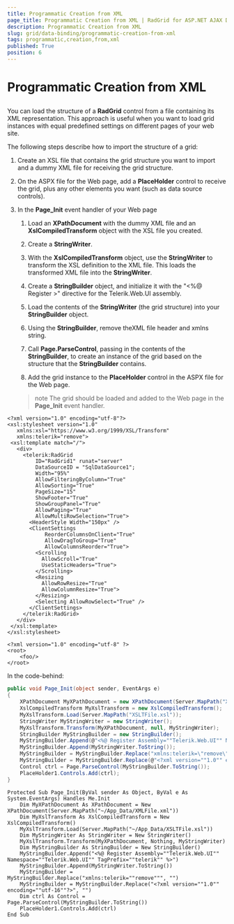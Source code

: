 ```yaml
---
title: Programmatic Creation from XML
page_title: Programmatic Creation from XML | RadGrid for ASP.NET AJAX Documentation
description: Programmatic Creation from XML
slug: grid/data-binding/programmatic-creation-from-xml
tags: programmatic,creation,from,xml
published: True
position: 6
---
```


# Programmatic Creation from XML



## 

You can load the structure of a **RadGrid** control from a file containing its XML representation. This approach is useful when you want to load grid instances with equal predefined settings on different pages of your web site.

The following steps describe how to import the structure of a grid:

1. Create an XSL file that contains the grid structure you want to import and a dummy XML file for receiving the grid structure.

1. On the ASPX file for the Web page, add a **PlaceHolder** control to receive the grid, plus any other elements you want (such as data source controls).

1. In the **Page_Init** event handler of your Web page

	1. Load an **XPathDocument** with the dummy XML file and an **XslCompiledTransform** object with the XSL file you created.

	1. Create a **StringWriter**.

	1. With the **XslCompiledTransform** object, use the **StringWriter** to transform the XSL definition to the XML file. This loads the transformed XML file into the **StringWriter**.

	1. Create a **StringBuilder** object, and initialize it with the "<%@ Register >" directive for the Telerik.Web.UI assembly.

	1. Load the contents of the **StringWriter** (the grid structure) into your **StringBuilder** object.

	1. Using the **StringBuilder**, remove theXML file header and xmlns string.

	1. Call **Page.ParseControl**, passing in the contents of the **StringBuilder**, to create an instance of the grid based on the structure that the **StringBuilder** contains.

	1. Add the grid instance to the **PlaceHolder** control in the ASPX file for the Web page.

	>note The grid should be loaded and added to the Web page in the **Page_Init** event handler.
>


````ASP.NET
<?xml version="1.0" encoding="utf-8"?>
<xsl:stylesheet version="1.0"
   xmlns:xsl="https://www.w3.org/1999/XSL/Transform"
   xmlns:telerik="remove">
 <xsl:template match="/">
   <div>
     <telerik:RadGrid
         ID="RadGrid1" runat="server"
         DataSourceID = "SqlDataSource1";
         Width="95%"
         AllowFilteringByColumn="True"
         AllowSorting="True"
         PageSize="15"
         ShowFooter="True"
         ShowGroupPanel="True"
         AllowPaging="True"
         AllowMultiRowSelection="True">
       <HeaderStyle Width="150px" />
       <ClientSettings
            ReorderColumnsOnClient="True"
            AllowDragToGroup="True"
            AllowColumnsReorder="True">
         <Scrolling
           AllowScroll="True"
           UseStaticHeaders="True">
         </Scrolling>
         <Resizing
           AllowRowResize="True"
           AllowColumnResize="True">
         </Resizing>
         <Selecting AllowRowSelect="True" />
       </ClientSettings>
     </telerik:RadGrid>
   </div>
 </xsl:template>
</xsl:stylesheet>	
````



````ASP.NET     
<?xml version="1.0" encoding="utf-8" ?>
<root>
    <foo/>
</root>	
````



In the code-behind:



````C#	
public void Page_Init(object sender, EventArgs e)
{
    XPathDocument MyXPathDocument = new XPathDocument(Server.MapPath("XMLFile.xml"));
    XslCompiledTransform MyXslTransform = new XslCompiledTransform();
    MyXslTransform.Load(Server.MapPath("XSLTFile.xsl"));
    StringWriter MyStringWriter = new StringWriter();
    MyXslTransform.Transform(MyXPathDocument, null, MyStringWriter);
    StringBuilder MyStringBuilder = new StringBuilder();
    MyStringBuilder.Append(@"<%@ Register Assembly=""Telerik.Web.UI"" Namespace=""Telerik.Web.UI"" TagPrefix=""telerik"" %>");
    MyStringBuilder.Append(MyStringWriter.ToString());
    MyStringBuilder = MyStringBuilder.Replace("xmlns:telerik=\"remove\"", "");
    MyStringBuilder = MyStringBuilder.Replace(@"<?xml version=""1.0"" encoding=""utf-16""?>", "");
    Control ctrl = Page.ParseControl(MyStringBuilder.ToString());
    PlaceHolder1.Controls.Add(ctrl);
}	
````
````VB	
Protected Sub Page_Init(ByVal sender As Object, ByVal e As System.EventArgs) Handles Me.Init
    Dim MyXPathDocument As XPathDocument = New XPathDocument(Server.MapPath("~/App_Data/XMLFile.xml"))
    Dim MyXslTransform As XslCompiledTransform = New XslCompiledTransform()
    MyXslTransform.Load(Server.MapPath("~/App_Data/XSLTFile.xsl"))
    Dim MyStringWriter As StringWriter = New StringWriter()
    MyXslTransform.Transform(MyXPathDocument, Nothing, MyStringWriter)
    Dim MyStringBuilder As StringBuilder = New StringBuilder()
    MyStringBuilder.Append("<%@ Register Assembly=""Telerik.Web.UI"" Namespace=""Telerik.Web.UI"" TagPrefix=""telerik"" %>")
    MyStringBuilder.Append(MyStringWriter.ToString())
    MyStringBuilder = MyStringBuilder.Replace("xmlns:telerik=""remove""", "")
    MyStringBuilder = MyStringBuilder.Replace("<?xml version=""1.0"" encoding=""utf-16""?>", "")
    Dim ctrl As Control = Page.ParseControl(MyStringBuilder.ToString())
    PlaceHolder1.Controls.Add(ctrl)
End Sub
````



